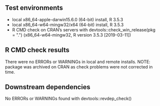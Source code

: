 ## Test environments
* local x86_64-apple-darwin15.6.0 (64-bit) install, R 3.5.3
* local x86_64-w64-mingw32/x64 (64-bit) install, R 3.5.3
* R CMD check on CRAN’s servers with devtools::check_win_release(pkg = ".") (x86_64-w64-mingw32, R version 3.5.3 [2019-03-11])

## R CMD check results
There were no ERRORs or WARNINGs in local and remote installs.
NOTE: package was archived on CRAN as check problems were not corrected in time.

## Downstream dependencies
No ERRORs or WARNINGs found with devtools::revdep_check()
